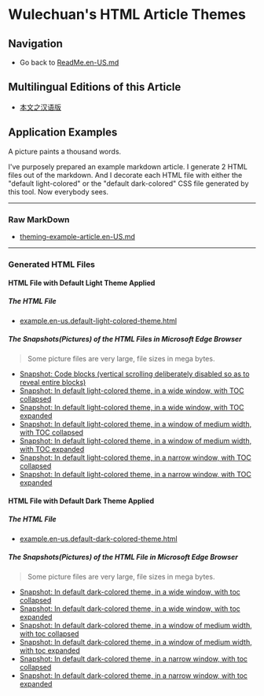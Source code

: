 <link rel="stylesheet" href="../../../源代码/发布的源代码/文章排版与配色方案集/层叠样式表/wulechuan-styles-for-html-via-markdown--vscode.default.min.css">

# Wulechuan&apos;s HTML Article Themes

## Navigation

- Go back to [ReadMe.en-US.md](./ReadMe.md)


## Multilingual Editions of this Article

- [本文之汉语版](../汉语/关于文章排版与配色效果示例集的说明.md)



## Application Examples

A picture paints a thousand words.

I've purposely prepared an example markdown article. I generate 2 HTML files out of the markdown. And I decorate each HTML file with either the "default light-colored" or the "default dark-colored" CSS file generated by this tool. Now everybody sees.

-----

### Raw MarkDown

- [theming-example-article.en-US.md](../../文章排版与配色效果示例集/原始的-markdown-格式的文章/theming-example-article.en-US.md)

-----


### Generated HTML Files

#### HTML File with Default Light Theme Applied

##### The HTML File

- [example.en-us.default-light-colored-theme.html](../../文章排版与配色效果示例集/以-html-格式渲染好的文章成品/html/example.en-us.default-light-colored-theme.html)

##### The Snapshots(Pictures) of the HTML Files in Microsoft Edge Browser

> Some picture files are very large, file sizes in mega bytes.

- [Snapshot: Code blocks (vertical scrolling deliberately disabled so as to reveal entire blocks)](../../文章排版与配色效果示例集/以-html-格式渲染好的文章成品/各文章最终呈现效果之截图/示例：代码着色块（故意禁止垂直滚动条已便展现各代码块全貌）.png)
- [Snapshot: In default light-colored theme, in a wide window, with TOC collapsed](../../文章排版与配色效果示例集/以-html-格式渲染好的文章成品/各文章最终呈现效果之截图/example_en-US_default-light-colored-theme_1-in-a-wide-window_with-toc-collapsed.png)
- [Snapshot: In default light-colored theme, in a wide window, with TOC expanded](../../文章排版与配色效果示例集/以-html-格式渲染好的文章成品/各文章最终呈现效果之截图/example_en-US_default-light-colored-theme_1-in-a-wide-window_with-toc-expanded.png)
- [Snapshot: In default light-colored theme, in a window of medium width, with TOC collapsed](../../文章排版与配色效果示例集/以-html-格式渲染好的文章成品/各文章最终呈现效果之截图/example_en-US_default-light-colored-theme_2-in-a-window-of-medium-width_with-toc-collapsed.png)
- [Snapshot: In default light-colored theme, in a window of medium width, with TOC expanded](../../文章排版与配色效果示例集/以-html-格式渲染好的文章成品/各文章最终呈现效果之截图/example_en-US_default-light-colored-theme_2-in-a-window-of-medium-width_with-toc-expanded.png)
- [Snapshot: In default light-colored theme, in a narrow window, with TOC collapsed](../../文章排版与配色效果示例集/以-html-格式渲染好的文章成品/各文章最终呈现效果之截图/example_en-US_default-light-colored-theme_3-in-a-narrow-window_with-toc-collapsed.png)
- [Snapshot: In default light-colored theme, in a narrow window, with TOC expanded](../../文章排版与配色效果示例集/以-html-格式渲染好的文章成品/各文章最终呈现效果之截图/example_en-US_default-light-colored-theme_3-in-a-narrow-window_with-toc-expanded.png)




#### HTML File with Default Dark Theme Applied

##### The HTML File

- [example.en-us.default-dark-colored-theme.html](../../文章排版与配色效果示例集/以-html-格式渲染好的文章成品/html/example.en-us.default-dark-colored-theme.html)

##### The Snapshots(Pictures) of the HTML File in Microsoft Edge Browser

> Some picture files are very large, file sizes in mega bytes.

- [Snapshot: In default dark-colored theme, in a wide window, with toc collapsed](../../文章排版与配色效果示例集/以-html-格式渲染好的文章成品/各文章最终呈现效果之截图/example_en-US_default-dark-colored-theme_1-in-a-wide-window_with-toc-collapsed.png)
- [Snapshot: In default dark-colored theme, in a wide window, with toc expanded](../../文章排版与配色效果示例集/以-html-格式渲染好的文章成品/各文章最终呈现效果之截图/example_en-US_default-dark-colored-theme_1-in-a-wide-window_with-toc-expanded.png)
- [Snapshot: In default dark-colored theme, in a window of medium width, with toc collapsed](../../文章排版与配色效果示例集/以-html-格式渲染好的文章成品/各文章最终呈现效果之截图/example_en-US_default-dark-colored-theme_2-in-a-window-of-medium-width_with-toc-collapsed.png)
- [Snapshot: In default dark-colored theme, in a window of medium width, with toc expanded](../../文章排版与配色效果示例集/以-html-格式渲染好的文章成品/各文章最终呈现效果之截图/example_en-US_default-dark-colored-theme_2-in-a-window-of-medium-width_with-toc-expanded.png)
- [Snapshot: In default dark-colored theme, in a narrow window, with toc collapsed](../../文章排版与配色效果示例集/以-html-格式渲染好的文章成品/各文章最终呈现效果之截图/example_en-US_default-dark-colored-theme_3-in-a-narrow-window_with-toc-collapsed.png)
- [Snapshot: In default dark-colored theme, in a narrow window, with toc expanded](../../文章排版与配色效果示例集/以-html-格式渲染好的文章成品/各文章最终呈现效果之截图/example_en-US_default-dark-colored-theme_3-in-a-narrow-window_with-toc-expanded.png)


